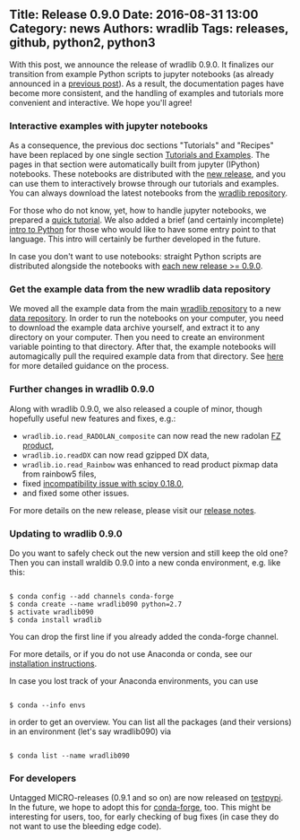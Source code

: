 Title: Release 0.9.0
Date: 2016-08-31 13:00
Category: news
Authors: wradlib
Tags: releases, github, python2, python3
---

With this post, we announce the release of wradlib 0.9.0. It finalizes our transition 
from example Python scripts to jupyter notebooks (as already announced in a 
[previous post](http://wradlib.org/2016/04/introducing-wradlib-jupyter-notebooks/)). As a result, 
the documentation pages have become more consistent, and the handling of examples and tutorials 
more convenient and interactive. We hope you'll agree!

### Interactive examples with jupyter notebooks 

As a consequence, the previous doc sections "Tutorials" and "Recipes" have been replaced by one single 
section [Tutorials and Examples](http://wradlib.org/wradlib-docs/latest/notebooks.html). 
The pages in that section were automatically built from jupyter 
(IPython) notebooks. These notebooks are distributed with the [new release](https://pypi.python.org/pypi/wradlib), 
and you can use them to interactively browse through our tutorials and examples. You can always download the latest notebooks 
from the [wradlib repository](https://github.com/wradlib/wradlib/tree/master/notebooks).

For those who do not know, yet, how to handle jupyter notebooks, we prepared a 
[quick tutorial](http://wradlib.org/wradlib-docs/latest/jupyter.html). We also added a 
brief (and certainly incomplete) [intro to Python](http://wradlib.org/wradlib-docs/latest/notebooks/learnpython.html) 
for those who would like to have some entry point to that language. This intro will certainly be further developed 
in the future.

In case you don't want to use notebooks: straight Python scripts are distributed alongside the notebooks with [each new release >= 0.9.0](https://pypi.python.org/pypi/wradlib).

### Get the example data from the new wradlib data repository 

We moved all the example data from the main
[wradlib repository](https://github.com/wradlib/wradlib/) to a new [data repository](https://github.com/wradlib/wradlib-data).
In order to run the notebooks on your computer, you need to download the example data archive yourself, and extract it to any directory on your computer. Then you need to create an environment variable pointing to that directory. After that, the example notebooks will automagically pull the required example data from that directory. See [here](http://wradlib.org/wradlib-docs/latest/jupyter.html#how-can-i-get-the-example-data) for more detailed guidance on the process.   

### Further changes in wradlib 0.9.0 

Along with wradlib 0.9.0, we also released a couple of minor, though hopefully useful new features and fixes, e.g.:

- `wradlib.io.read_RADOLAN_composite` can now read the new radolan [FZ product](https://github.com/wradlib/wradlib/pull/73),
- `wradlib.io.readDX` can now read gzipped DX data,
- `wradlib.io.read_Rainbow` was enhanced to read product pixmap data from rainbow5 files,
- fixed [incompatibility issue with scipy 0.18.0](https://github.com/wradlib/wradlib/issues/86),
- and fixed some other issues.

For more details on the new release, please visit our [release notes](http://wradlib.org/wradlib-docs/0.9.0/).

### Updating to wradlib 0.9.0

Do you want to safely check out the new version and still keep the old one? Then you can install wraldib 0.9.0 into a new conda environment, e.g. like this: 

```shell

$ conda config --add channels conda-forge
$ conda create --name wradlib090 python=2.7
$ activate wradlib090
$ conda install wradlib

```

You can drop the first line if you already added the conda-forge channel.

For more details, or if you do not use Anaconda or conda, see our
[installation instructions](http://wradlib.org/wradlib-docs/latest/gettingstarted.html). 

In case you lost track of your Anaconda environments, you can use

```shell

$ conda --info envs

```

in order to get an overview. You can list all the packages (and their versions) in an environment (let's say wradlib090) via

```shell

$ conda list --name wradlib090

```

### For developers

Untagged MICRO-releases (0.9.1 and so on) are now released on [testpypi](https://testpypi.python.org/pypi/wradlib/). In the future, we hope to adopt this for [conda-forge](https://anaconda.org/conda-forge/wradlib), too. This might be interesting for users, too, for early checking of bug fixes (in case they do not want to use the bleeding edge code). 
